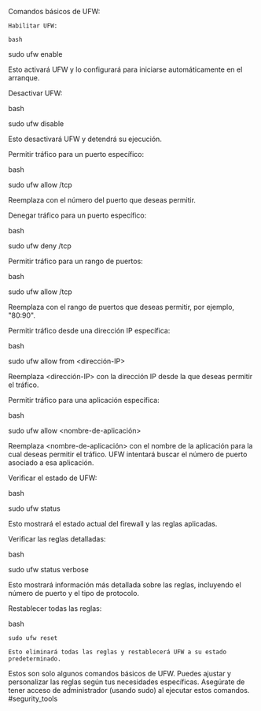 Comandos básicos de UFW:

    Habilitar UFW:

    bash

sudo ufw enable

Esto activará UFW y lo configurará para iniciarse automáticamente en el arranque.

Desactivar UFW:

bash

sudo ufw disable

Esto desactivará UFW y detendrá su ejecución.

Permitir tráfico para un puerto específico:

bash

sudo ufw allow <puerto>/tcp

Reemplaza <puerto> con el número del puerto que deseas permitir.

Denegar tráfico para un puerto específico:

bash

sudo ufw deny <puerto>/tcp

Permitir tráfico para un rango de puertos:

bash

sudo ufw allow <rango-de-puertos>/tcp

Reemplaza <rango-de-puertos> con el rango de puertos que deseas permitir, por ejemplo, "80:90".

Permitir tráfico desde una dirección IP específica:

bash

sudo ufw allow from <dirección-IP>

Reemplaza <dirección-IP> con la dirección IP desde la que deseas permitir el tráfico.

Permitir tráfico para una aplicación específica:

bash

sudo ufw allow <nombre-de-aplicación>

Reemplaza <nombre-de-aplicación> con el nombre de la aplicación para la cual deseas permitir el tráfico. UFW intentará buscar el número de puerto asociado a esa aplicación.

Verificar el estado de UFW:

bash

sudo ufw status

Esto mostrará el estado actual del firewall y las reglas aplicadas.

Verificar las reglas detalladas:

bash

sudo ufw status verbose

Esto mostrará información más detallada sobre las reglas, incluyendo el número de puerto y el tipo de protocolo.

Restablecer todas las reglas:

bash

    sudo ufw reset

    Esto eliminará todas las reglas y restablecerá UFW a su estado predeterminado.

Estos son solo algunos comandos básicos de UFW. Puedes ajustar y personalizar las reglas según tus necesidades específicas. Asegúrate de tener acceso de administrador (usando sudo) al ejecutar estos comandos.
#segurity_tools
